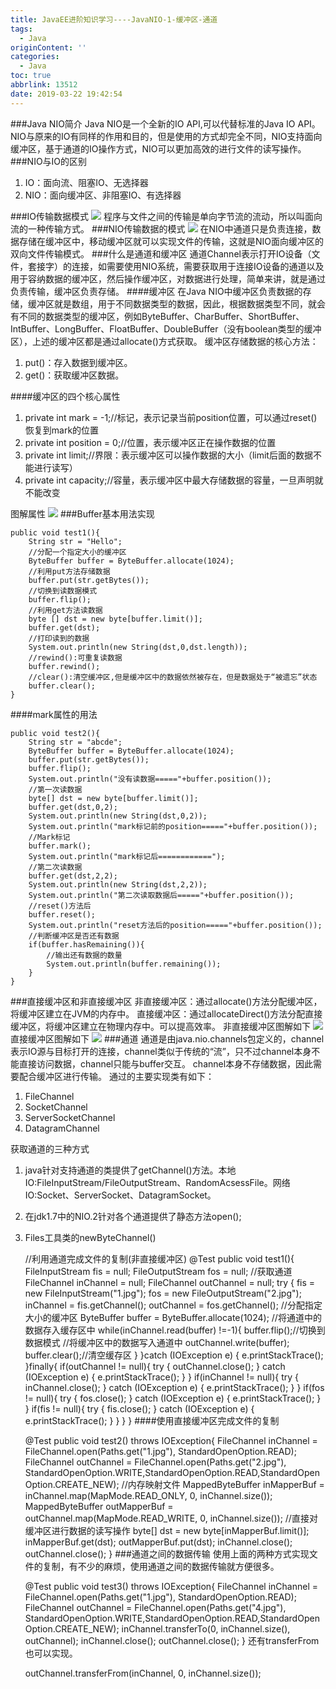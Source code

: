 ```yaml
---
title: JavaEE进阶知识学习----JavaNIO-1-缓冲区-通道
tags:
  - Java
originContent: ''
categories:
  - Java
toc: true
abbrlink: 13512
date: 2019-03-22 19:42:54
---
```

###Java NIO简介
Java NIO是一个全新的IO API,可以代替标准的Java IO API。NIO与原来的IO有同样的作用和目的，但是使用的方式却完全不同，NIO支持面向缓冲区，基于通道的IO操作方式，NIO可以更加高效的进行文件的读写操作。
###NIO与IO的区别
1. IO：面向流、阻塞IO、无选择器
2. NIO：面向缓冲区、非阻塞IO、有选择器

###IO传输数据模式
![](https://i.imgur.com/kwnfEpN.png)
程序与文件之间的传输是单向字节流的流动，所以叫面向流的一种传输方式。
###NIO传输数据的模式
![](https://i.imgur.com/JrwFwKt.png)
在NIO中通道只是负责连接，数据存储在缓冲区中，移动缓冲区就可以实现文件的传输，这就是NIO面向缓冲区的双向文件传输模式。
###什么是通道和缓冲区
通道Channel表示打开IO设备（文件，套接字）的连接，如需要使用NIO系统，需要获取用于连接IO设备的通道以及用于容纳数据的缓冲区，然后操作缓冲区，对数据进行处理，简单来讲，就是通过负责传输，缓冲区负责存储。
####缓冲区
在Java NIO中缓冲区负责数据的存储，缓冲区就是数组，用于不同数据类型的数据，因此，根据数据类型不同，就会有不同的数据类型的缓冲区，例如ByteBuffer、CharBuffer、ShortBuffer、IntBuffer、LongBuffer、FloatBuffer、DoubleBuffer（没有boolean类型的缓冲区），上述的缓冲区都是通过allocate()方式获取。
缓冲区存储数据的核心方法：
1. put()：存入数据到缓冲区。
2. get()：获取缓冲区数据。

####缓冲区的四个核心属性
1. private int mark = -1;//标记，表示记录当前position位置，可以通过reset()恢复到mark的位置
2. private int position = 0;//位置，表示缓冲区正在操作数据的位置
3. private int limit;//界限：表示缓冲区可以操作数据的大小（limit后面的数据不能进行读写）
4. private int capacity;//容量，表示缓冲区中最大存储数据的容量，一旦声明就不能改变


图解属性
![](https://i.imgur.com/OyKhIxn.png)
###Buffer基本用法实现

	public void test1(){
		String str = "Hello";
		//分配一个指定大小的缓冲区
		ByteBuffer buffer = ByteBuffer.allocate(1024);
		//利用put方法存储数据
		buffer.put(str.getBytes());
		//切换到读数据模式
		buffer.flip();
		//利用get方法读数据
		byte [] dst = new byte[buffer.limit()];
		buffer.get(dst);
		//打印读到的数据
		System.out.println(new String(dst,0,dst.length));
		//rewind():可重复读数据
		buffer.rewind();
		//clear():清空缓冲区,但是缓冲区中的数据依然被存在，但是数据处于“被遗忘”状态
		buffer.clear();
	}
####mark属性的用法

	public void test2(){
		String str = "abcde";
		ByteBuffer buffer = ByteBuffer.allocate(1024);
		buffer.put(str.getBytes());
		buffer.flip();
		System.out.println("没有读数据====="+buffer.position());
		//第一次读数据
		byte[] dst = new byte[buffer.limit()];
		buffer.get(dst,0,2);
		System.out.println(new String(dst,0,2));
		System.out.println("mark标记前的position====="+buffer.position());
		//Mark标记
		buffer.mark();
		System.out.println("mark标记后============");
		//第二次读数据
		buffer.get(dst,2,2);
		System.out.println(new String(dst,2,2));
		System.out.println("第二次读取数据后====="+buffer.position());
		//reset()方法后
		buffer.reset();
		System.out.println("reset方法后的position====="+buffer.position());
		//判断缓冲区是否还有数据
		if(buffer.hasRemaining()){
			//输出还有数据的数量
			System.out.println(buffer.remaining());
		}
	}
###直接缓冲区和非直接缓冲区
非直接缓冲区：通过allocate()方法分配缓冲区，将缓冲区建立在JVM的内存中。
直接缓冲区：通过allocateDirect()方法分配直接缓冲区，将缓冲区建立在物理内存中。可以提高效率。
非直接缓冲区图解如下
![](https://i.imgur.com/D9uPgy1.png)
直接缓冲区图解如下
![](https://i.imgur.com/UdDoAri.png)
###通道
通道是由java.nio.channels包定义的，channel表示IO源与目标打开的连接，channel类似于传统的“流”，只不过channel本身不能直接访问数据，channel只能与buffer交互。
channel本身不存储数据，因此需要配合缓冲区进行传输。
通过的主要实现类有如下：
1. FileChannel
2. SocketChannel
3. ServerSocketChannel
4. DatagramChannel

获取通道的三种方式
1. java针对支持通道的类提供了getChannel()方法。本地IO:FileInputStream/FileOutputStream、RandomAcsessFile。网络IO:Socket、ServerSocket、DatagramSocket。
2. 在jdk1.7中的NIO.2针对各个通道提供了静态方法open();
3. Files工具类的newByteChannel()


	//利用通道完成文件的复制(非直接缓冲区)
	@Test
	public void test1(){
		FileInputStream fis = null;
		FileOutputStream fos = null;
		//获取通道
		FileChannel inChannel = null;
		FileChannel outChannel = null;
		try {
			fis = new FileInputStream("1.jpg");
			fos = new FileOutputStream("2.jpg");
			inChannel = fis.getChannel();
			outChannel = fos.getChannel();
			//分配指定大小的缓冲区
			ByteBuffer buffer = ByteBuffer.allocate(1024);
			//将通道中的数据存入缓存区中
			while(inChannel.read(buffer) !=-1){
				buffer.flip();//切换到数据模式
				//将缓冲区中的数据写入通道中
				outChannel.write(buffer);
				buffer.clear();//清空缓存区
			}
		}catch (IOException e) {
			e.printStackTrace();
		}finally{
			if(outChannel != null){
				try {
					outChannel.close();
				} catch (IOException e) {
					e.printStackTrace();
				}
			}
			if(inChannel != null){
				try {
					inChannel.close();
				} catch (IOException e) {
					e.printStackTrace();
				}
			}
			if(fos != null){
				try {
					fos.close();
				} catch (IOException e) {
					e.printStackTrace();
				}
			}
			if(fis != null){
				try {
					fis.close();
				} catch (IOException e) {
					e.printStackTrace();
				}
			}
		}
	}
####使用直接缓冲区完成文件的复制

	@Test
	public void test2() throws IOException{
		FileChannel inChannel = FileChannel.open(Paths.get("1.jpg"), StandardOpenOption.READ);
		FileChannel outChannel = FileChannel.open(Paths.get("2.jpg"), StandardOpenOption.WRITE,StandardOpenOption.READ,StandardOpenOption.CREATE_NEW);
		//内存映射文件
		MappedByteBuffer inMapperBuf = inChannel.map(MapMode.READ_ONLY, 0, inChannel.size());
		MappedByteBuffer outMapperBuf = outChannel.map(MapMode.READ_WRITE, 0, inChannel.size());
		//直接对缓冲区进行数据的读写操作
		byte[] dst = new byte[inMapperBuf.limit()];
		inMapperBuf.get(dst);
		outMapperBuf.put(dst);
		inChannel.close();
		outChannel.close();
	}
###通道之间的数据传输
使用上面的两种方式实现文件的复制，有不少的麻烦，使用通道之间的数据传输就方便很多。

	@Test
	public void test3() throws IOException{
		FileChannel inChannel = FileChannel.open(Paths.get("1.jpg"), StandardOpenOption.READ);
		FileChannel outChannel = FileChannel.open(Paths.get("4.jpg"), StandardOpenOption.WRITE,StandardOpenOption.READ,StandardOpenOption.CREATE_NEW);
		inChannel.transferTo(0, inChannel.size(), outChannel);
		inChannel.close();
		outChannel.close();
	}
还有transferFrom也可以实现。

	outChannel.transferFrom(inChannel, 0, inChannel.size());
